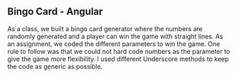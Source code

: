 ## Bingo Card - Angular

As a class, we built a bingo card generator where the numbers are randomly generated and a player can win the game with straight lines.  As an assignment, we coded the different parameters to win the game.  One rule to follow was that we could not hard code numbers as the parameter to give the game more flexibility.  I used different Underscore methods to keep the code as generic as possible.

